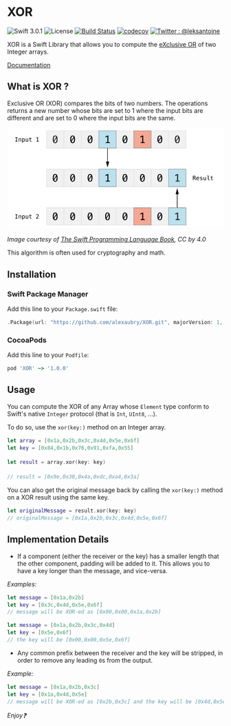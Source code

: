 # XOR

![Swift 3.0.1](https://img.shields.io/badge/Swift-3.0.1-ee4f37.svg)
![License](https://img.shields.io/badge/License-MIT-000000.svg)
[![Build Status](https://travis-ci.org/alexaubry/XOR.svg?branch=master)](https://travis-ci.org/alexaubry/XOR)
[![codecov](https://codecov.io/gh/alexaubry/XOR/branch/master/graph/badge.svg)](https://codecov.io/gh/alexaubry/XOR)
[![Twitter : @leksantoine](https://img.shields.io/badge/Twitter-%40leksantoine-6C7A89.svg)](https://twitter.com/leksantoine)

XOR is a Swift Library that allows you to compute the [eXclusive OR](https://en.wikipedia.org/wiki/Exclusive_or) of two Integer arrays.

[Documentation](https://alexaubry.github.io/XOR/docs/)

## What is XOR ?

Exclusive OR (XOR) compares the bits of two numbers. The operations returns a new number whose bits are set to 1 where the input bits are different and are set to 0 where the input bits are the same.

![XOR Example](assets/bitwiseXOR.png)

*Image courtesy of [The Swift Programming Language Book](https://swift.org/documentation/#the-swift-programming-language), CC by 4.0*

This algorithm is often used for cryptography and math.

## Installation

### Swift Package Manager

Add this line to your `Package.swift` file:

~~~swift
.Package(url: "https://github.com/alexaubry/XOR.git", majorVersion: 1, minor: 0)
~~~

### CocoaPods

Add this line to your `Podfile`:

~~~ruby
pod 'XOR' ~> '1.0.0'
~~~

## Usage

You can compute the XOR of any Array whose `Element` type conform to Swift's native `Integer` protocol (that is `Int`, `UInt8`, ...).

To do so, use the `xor(key:)` method on an Integer array.

~~~swift
let array = [0x1a,0x2b,0x3c,0x4d,0x5e,0x6f]
let key = [0x84,0x1b,0x76,0x91,0xfa,0x55]

let result = array.xor(key: key)

// result = [0x9e,0x30,0x4a,0xdc,0xa4,0x3a]
~~~

You can also get the original message back by calling the `xor(key:)` method on a XOR result using the same key.

~~~swift
let originalMessage = result.xor(key: key)
// originalMessage = [0x1a,0x2b,0x3c,0x4d,0x5e,0x6f]
~~~

## Implementation Details

- If a component (either the receiver or the key) has a smaller length that the other component, padding will be added to it. This allows you to have a key longer than the message, and vice-versa.

*Examples:*

~~~swift
let message = [0x1a,0x2b]
let key = [0x3c,0x4d,0x5e,0x6f]
// message will be XOR-ed as [0x00,0x00,0x1a,0x2b]
~~~

~~~swift
let message = [0x1a,0x2b,0x3c,0x4d]
let key = [0x5e,0x6f]
// the key will be [0x00,0x00,0x5e,0x6f]
~~~

- Any common prefix between the receiver and the key will be stripped, in order to remove any leading `0`s from the output.

*Example:*

~~~swift
let message = [0x1a,0x2b,0x3c]
let key = [0x1a,0x4d,0x5e]
// message will be XOR-ed as [0x2b,0x3c] and the key will be [0x4d,0x5e]
~~~

*Enjoy❓*

